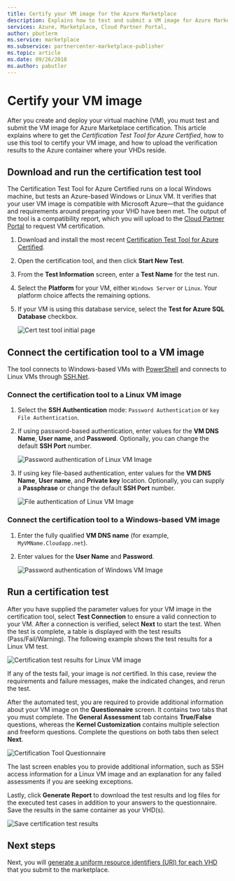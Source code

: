 ```yaml
---
title: Certify your VM image for the Azure Marketplace 
description: Explains how to test and submit a VM image for Azure Marketplace certification.
services: Azure, Marketplace, Cloud Partner Portal, 
author: pbutlerm
ms.service: marketplace
ms.subservice: partnercenter-marketplace-publisher
ms.topic: article
ms.date: 09/26/2018
ms.author: pabutler
---
```


# Certify your VM image

After you create and deploy your virtual machine (VM), you must test and submit the VM image for Azure Marketplace certification. This article explains where to get the *Certification Test Tool for Azure Certified*, how to use this tool to certify your VM image, and how to upload the verification results to the Azure container where your VHDs reside. 


## Download and run the certification test tool

The Certification Test Tool for Azure Certified runs on a local Windows machine, but tests an Azure-based Windows or Linux VM.  It verifies that your user VM image is compatible with Microsoft Azure—that the guidance and requirements around preparing your VHD have been met. The output of the tool is a compatibility report, which you will upload to the [Cloud Partner Portal](https://cloudpartner.azure.com) to request VM certification.

1. Download and install the most recent [Certification Test Tool for Azure Certified](https://www.microsoft.com/download/details.aspx?id=44299). 
2. Open the certification tool, and then click  **Start New Test**.
3. From the **Test Information** screen, enter a **Test Name** for the test run.
4. Select the **Platform** for your VM, either `Windows Server` or `Linux`. Your platform choice affects the remaining options.
5. If your VM is using this database service, select the **Test for Azure SQL Database** checkbox.

   ![Cert test tool initial page](./media/publishvm_025.png)


## Connect the certification tool to a VM image

  The tool connects to Windows-based VMs with [PowerShell](https://docs.microsoft.com/powershell/) and connects to Linux VMs through [SSH.Net](https://www.ssh.com/ssh/protocol/).

### Connect the certification tool to a Linux VM image

1. Select the **SSH Authentication** mode: `Password Authentication` or `key File Authentication`.
2. If using password-­based authentication, enter values for the **VM DNS Name**,  **User name**, and **Password**.  Optionally, you can change the default **SSH Port** number.

     ![Password authentication of Linux VM Image](./media/publishvm_026.png)

3. If using key file-based authentication, enter values for the **VM DNS Name**, **User name**, and **Private key** location.  Optionally, you can supply a **Passphrase** or change the default **SSH Port** number.

     ![File authentication of Linux VM Image](./media/publishvm_027.png)

### **Connect the certification tool to a Windows-based VM image**
1. Enter the fully qualified **VM DNS name** (for example, `MyVMName.Cloudapp.net`).
2. Enter values for the **User Name** and **Password**.

   ![Password authentication of Windows VM Image](./media/publishvm_028.png)


## Run a certification test

After you have supplied the parameter values for your VM image in the certification tool, select **Test Connection** to ensure a valid connection to your VM. After a connection is verified, select **Next** to start the test.  When the test is complete, a table is displayed with the test results (Pass/Fail/Warning).  The following example shows the test results for a Linux VM test. 

![Certification test results for Linux VM image](./media/publishvm_029.png)

If any of the tests fail, your image is *not* certified. In this case, review the requirements and failure messages, make the indicated changes, and rerun the test. 

After the automated test, you are required to provide additional information about your VM image on the **Questionnaire** screen.  It contains two tabs that you must complete.  The **General Assessment** tab contains **True/False** questions, whereas the **Kernel Customization** contains multiple selection and freeform questions.  Complete the questions on both tabs then select **Next**.

![Certification Tool Questionnaire](./media/publishvm_030.png)

The last screen enables you to provide additional information, such as SSH access information for a Linux VM image and an explanation for any failed assessments if you are seeking exceptions. 

Lastly, click **Generate Report** to download the test results and log files for the executed test cases in addition to your answers to the questionnaire. Save the results in the same container as your VHD(s).

![Save certification test results](./media/publishvm_031.png)


## Next steps

Next, you will [generate a uniform resource identifiers (URI) for each VHD](./cpp-get-sas-uri.md) that you submit to the marketplace. 
